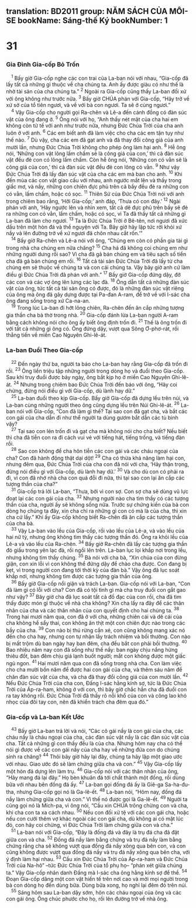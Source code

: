 translation: BD2011
group: NĂM SÁCH CỦA MÔI-SE
bookName: Sáng-thế Ký 
bookNumber: 1
-------

<div class="title"><h1>31</h1><h3>Gia Ðình Gia-cốp Bỏ Trốn</h3></div>
<span class="verse sa_31_1"> <sup>1</sup> Bấy giờ Gia-cốp nghe các con trai của La-ban nói với nhau, “Gia-cốp đã lấy tất cả những gì thuộc về cha chúng ta. Anh ấy được giàu có như thế là nhờ tài sản của cha chúng ta.” </span>
<span class="verse sa_31_2"><sup>2</sup> Ngoài ra Gia-cốp cũng thấy La-ban đối xử với ông không như trước nữa. </span>
<span class="verse sa_31_3"><sup>3</sup> Bấy giờ CHÚA phán với Gia-cốp, “Hãy trở về xứ sở của tổ tiên ngươi, và về với bà con ngươi. Ta sẽ ở cùng ngươi.”<br/></span>
<span class="verse sa_31_4"> <sup>4</sup> Vậy Gia-cốp cho người gọi Ra-chên và Lê-a đến cánh đồng có đàn súc vật của ông đang ở. </span>
<span class="verse sa_31_5"><sup>5</sup> Ông nói với họ, “Anh thấy nét mặt của cha hai em không còn tử tế với anh như trước nữa, nhưng Ðức Chúa Trời của cha anh luôn ở với anh. </span>
<span class="verse sa_31_6"><sup>6</sup> Các em biết anh đã làm việc cho cha các em tận tụy như thế nào. </span>
<span class="verse sa_31_7"><sup>7</sup> Dù vậy, cha các em đã gạt anh và đã thay đổi công giá của anh mười lần, nhưng Ðức Chúa Trời không cho phép ông làm hại anh. </span>
<span class="verse sa_31_8"><sup>8</sup> Hễ ông nói, ‘Những con vật lông lấm chấm sẽ là công giá của con,’ thì cả đàn súc vật đều đẻ con có lông lấm chấm. Còn hễ ông nói, ‘Những con có vằn sẽ là công giá của con,’ thì cả đàn súc vật đều đẻ con lông có vằn. </span>
<span class="verse sa_31_9"><sup>9</sup> Như vậy Ðức Chúa Trời đã lấy đàn súc vật của cha các em mà ban cho anh. </span>
<span class="verse sa_31_10"><sup>10</sup> Khi đến mùa các con vật giao cấu với nhau, anh ngước mắt lên và thấy trong giấc mơ, và nầy, những con chiên đực phủ trên cả bầy đều đẻ ra những con có vằn, lấm chấm, hoặc có sọc. </span>
<span class="verse sa_31_11"><sup>11</sup> Thiên Sứ của Ðức Chúa Trời nói với anh trong chiêm bao rằng, ‘Hỡi Gia-cốp;’ anh đáp, ‘Thưa có con đây.’ </span>
<span class="verse sa_31_12"><sup>12</sup> Ngài phán với anh, ‘Hãy ngước lên và nhìn xem, tất cả dê đực phủ trên bầy sẽ đẻ ra những con có vằn, lấm chấm, hoặc có sọc, vì Ta đã thấy tất cả những gì La-ban đã làm cho ngươi. </span>
<span class="verse sa_31_13"><sup>13</sup> Ta là Ðức Chúa Trời ở Bê-tên, nơi ngươi đã xức dầu trên một hòn đá và thề nguyện với Ta. Bây giờ hãy lập tức rời khỏi xứ nầy và lên đường trở về xứ ngươi đã chôn nhau cắt rốn.’”<br/></span>
<span class="verse sa_31_14"> <sup>14</sup> Bấy giờ Ra-chên và Lê-a nói với ông, “Chúng em còn có phần gia tài gì trong nhà cha chúng em nữa chăng? </span>
<span class="verse sa_31_15"><sup>15</sup> Cha há đã không coi chúng em như những người dưng rồi sao? Vì cha đã gả bán chúng em và tiêu sạch số tiền cha đã gả bán chúng em rồi. </span>
<span class="verse sa_31_16"><sup>16</sup> Tất cả tài sản Ðức Chúa Trời đã lấy từ cha chúng em sẽ thuộc về chúng ta và con cái chúng ta. Vậy bây giờ anh cứ làm điều gì Ðức Chúa Trời đã phán với anh.” </span>
<span class="verse sa_31_17"><sup>17</sup> Bấy giờ Gia-cốp đứng dậy, đỡ các con và các vợ ông lên lưng các lạc đà. </span>
<span class="verse sa_31_18"><sup>18</sup> Ông dẫn tất cả những đàn súc vật của ông, tức tất cả tài sản ông có được, đó là những đàn súc vật riêng của ông mà ông đã gây dựng được tại Pa-đan A-ram, để trở về với I-sác cha ông đang sống trong xứ Ca-na-an.<br/></span>
<span class="verse sa_31_19"> <sup>19</sup> Trong lúc La-ban đi hớt lông chiên, Ra-chên đến ăn cắp những tượng gia thần cha bà thờ trong nhà. </span>
<span class="verse sa_31_20"><sup>20</sup> Gia-cốp đánh lừa La-ban người A-ram bằng cách không nói cho ông ấy biết ông định trốn đi. </span>
<span class="verse sa_31_21"><sup>21</sup> Thế là ông trốn đi với tất cả những gì ông có. Ông đứng dậy, vượt qua Sông Ơ-phơ-rát, rồi thẳng tiến về miền Cao Nguyên Ghi-lê-át.<br/></span>
<div class="title"><h3>La-ban Ðuổi Theo Gia-cốp</h3></div>
<span class="verse sa_31_22"> <sup>22</sup> Ðến ngày thứ ba, người ta báo cho La-ban hay rằng Gia-cốp đã trốn đi rồi. </span>
<span class="verse sa_31_23"><sup>23</sup> Ông liền triệu tập những người trong dòng họ và đuổi theo Gia-cốp. Sau khi truy đuổi được bảy ngày, ông bắt kịp họ ở miền Cao Nguyên Ghi-lê-át. </span>
<span class="verse sa_31_24"><sup>24</sup> Nhưng trong chiêm bao Ðức Chúa Trời đến báo với ông, “Hãy coi chừng, đừng nói điều gì với Gia-cốp, dù lành hay dữ.” <br/></span>
<span class="verse sa_31_25"> <sup>25</sup> La-ban đuổi theo kịp Gia-cốp. Bấy giờ Gia-cốp đã dựng lều trên núi, và La-ban cùng những người theo ông cũng dựng lều trên Núi Ghi-lê-át. </span>
<span class="verse sa_31_26"><sup>26</sup> La-ban nói với Gia-cốp, “Con đã làm gì thế? Tại sao con đã gạt cha, và bắt các con gái của cha dẫn đi như thể người ta dùng gươm bắt dẫn các tù binh vậy? <br/></span>
<span class="verse sa_31_27"> <sup>27</sup> Tại sao con lén trốn đi và gạt cha mà không nói cho cha biết? Nếu biết thì cha đã tiễn con ra đi cách vui vẻ với tiếng hát, tiếng trống, và tiếng đàn rồi. <br/></span>
<span class="verse sa_31_28"> <sup>28</sup> Sao con không để cha hôn tiễn các con gái và các cháu ngoại của cha? Con đã hành động thật dại dột! </span>
<span class="verse sa_31_29"><sup>29</sup> Cha có thừa khả năng làm hại con, nhưng đêm qua, Ðức Chúa Trời của cha con đã nói với cha, ‘Hãy thận trọng, đừng nói điều gì với Gia-cốp, dù lành hay dữ.’ </span>
<span class="verse sa_31_30"><sup>30</sup> Và cho dù con có phải ra đi, vì con đã nhớ nhà cha con quá đỗi đi nữa, thì tại sao con lại ăn cắp các tượng thần của cha?”<br/></span>
<span class="verse sa_31_31"> <sup>31</sup> Gia-cốp trả lời La-ban, “Thưa, bởi vì con sợ. Con sợ cha sẽ dùng vũ lực đoạt lại các con gái của cha. </span>
<span class="verse sa_31_32"><sup>32</sup> Nhưng người nào cha tìm thấy có các tượng thần của cha, người ấy sẽ không sống nữa. Trước sự chứng kiến của bà con dòng họ chúng ta đây, xin cha chỉ ra những gì con có mà là của cha, thì xin cha cứ lấy.” Khi ấy Gia-cốp không biết Ra-chên đã ăn cắp các tượng thần của cha bà.<br/></span>
<span class="verse sa_31_33"> <sup>33</sup> Vậy La-ban vào lều của Gia-cốp, rồi vào lều của Lê-a, và vào lều của hai nữ tỳ, nhưng ông không tìm thấy các tượng thần đó. Ông ra khỏi lều của Lê-a và vào lều của Ra-chên. </span>
<span class="verse sa_31_34"><sup>34</sup> Bấy giờ Ra-chên đã lấy các tượng gia thần đó giấu trong yên lạc đà, rồi ngồi lên trên. La-ban lục lọi khắp nơi trong lều, nhưng không tìm thấy chúng. </span>
<span class="verse sa_31_35"><sup>35</sup> Bà nói với cha bà, “Xin chúa của con đừng giận, con xin lỗi vì con không thể đứng dậy để chào cha được. Con đang bị kẹt, vì trong người con đang tới thời kỳ của đàn bà.” Vậy ông đã lục soát khắp nơi, nhưng không tìm được các tượng gia thần của ông.<br/></span>
<span class="verse sa_31_36"> <sup>36</sup> Bấy giờ Gia-cốp nổi giận và trách La-ban. Gia-cốp nói với La-ban, “Con đã làm gì có lỗi với cha? Con đã có tội tình gì mà cha truy đuổi con gắt gao như vậy? </span>
<span class="verse sa_31_37"><sup>37</sup> Bây giờ cha đã lục soát tất cả đồ đạc của con rồi, cha đã tìm thấy được món gì thuộc về nhà cha không? Xin cha lấy ra đây để các thân nhân của cha và các thân nhân của con quyết định cho hai chúng ta. </span>
<span class="verse sa_31_38"><sup>38</sup> Trong hai mươi năm qua, con đã ở với cha, những chiên cái và dê cái của cha không hề sẩy thai, con không ăn thịt một con chiên đực nào trong các bầy của cha. </span>
<span class="verse sa_31_39"><sup>39</sup> Con nào bị thú rừng cắn xé, con cũng không mang xác nó đến cho cha hay, nhưng con tự nhận lấy trách nhiệm và bồi thường. Con nào bị mất trộm dù ban ngày hay ban đêm, cha đều bắt con phải bồi thường. </span>
<span class="verse sa_31_40"><sup>40</sup> Bao nhiêu năm nay con đã sống như thế nầy: ban ngày chịu nắng hừng thiêu đốt, ban đêm chịu giá lạnh buốt người; mắt con không được một giấc ngủ ngon. </span>
<span class="verse sa_31_41"><sup>41</sup> Hai mươi năm qua con đã sống trong nhà cha. Con làm việc cho cha mười bốn năm để được hai con gái của cha, và thêm sáu năm để chăn đàn súc vật của cha, và cha đã thay đổi công giá của con mười lần. </span>
<span class="verse sa_31_42"><sup>42</sup> Nếu Ðức Chúa Trời của cha con, Ðấng I-sác hằng kính sợ, tức là Ðức Chúa Trời của Áp-ra-ham, không ở với con, thì bây giờ chắc hẳn cha đã đuổi con ra tay không rồi. Ðức Chúa Trời đã thấy rõ nỗi khổ của con và công lao khó nhọc của đôi tay con, nên đã khiển trách cha đêm qua đó.”<br/></span>
<div class="title"><h3>Gia-cốp và La-ban Kết Ước</h3></div>
<span class="verse sa_31_43"> <sup>43</sup> Bấy giờ La-ban trả lời và nói, “Các cô gái nầy là con gái của cha, các cháu nầy là cháu ngoại của cha, các đàn súc vật nầy là các đàn súc vật của cha. Tất cả những gì con thấy đều là của cha. Nhưng hôm nay cha có thể nói gì được về các con gái nầy của cha hay về những đứa con do chúng sinh ra chăng? </span>
<span class="verse sa_31_44"><sup>44</sup> Thôi bây giờ hãy lại đây, chúng ta hãy lập một giao ước với nhau. Giao ước đó sẽ làm chứng giữa cha và con.” </span>
<span class="verse sa_31_45"><sup>45</sup> Vậy Gia-cốp lấy một hòn đá dựng lên làm trụ. </span>
<span class="verse sa_31_46"><sup>46</sup> Gia-cốp nói với các thân nhân của ông, “Hãy mang đá lại đây.” Họ bèn khuân đá tới chất thành một đống, rồi dùng bữa với nhau bên đống đá ấy. </span>
<span class="verse sa_31_47"><sup>47</sup> La-ban gọi đống đá ấy là Giê-ga Sa-ha-đu-tha, nhưng Gia-cốp gọi nó là Ga-lê-ết. </span>
<span class="verse sa_31_48"><sup>48</sup> La-ban nói, “Hôm nay, đống đá nầy làm chứng giữa cha và con.” Vì thế nó được gọi là Ga-lê-ết. </span>
<span class="verse sa_31_49"><sup>49</sup> Người ta cũng gọi nó là Mích-pa, vì ông nói, “Cầu xin CHÚA trông chừng con và cha, khi cha con ta xa cách nhau. </span>
<span class="verse sa_31_50"><sup>50</sup> Nếu con đối xử tệ với các con gái cha, hoặc nếu con cưới thêm vợ khác ngoài các con gái cha, dù không ai có mặt lúc đó, con hãy coi chừng, vì Ðức Chúa Trời làm chứng giữa con và cha.”<br/></span>
<span class="verse sa_31_51"> <sup>51</sup> La-ban nói với Gia-cốp, “Ðây là đống đá và đây là trụ đá cha đã đặt giữa con và cha. </span>
<span class="verse sa_31_52"><sup>52</sup> Ðống đá nầy làm bằng chứng và trụ đá nầy làm bằng chứng rằng cha sẽ không vượt qua đống đá nầy xông qua bên con, và con cũng không được vượt qua đống đá nầy và trụ đá nầy xông qua bên cha, với ý định làm hại nhau. </span>
<span class="verse sa_31_53"><sup>53</sup> Cầu xin Ðức Chúa Trời của Áp-ra-ham và Ðức Chúa Trời của Na-hô” –tức Ðức Chúa Trời của tổ phụ họ– “phán xét giữa chúng ta.” Vậy Gia-cốp nhân danh Ðấng mà I-sác cha ông hằng kính sợ để thề. </span>
<span class="verse sa_31_54"><sup>54</sup> Ðoạn Gia-cốp dâng một con vật hiến tế trên nơi cao và mời mọi người trong bà con dòng họ đến dùng bữa. Dùng bữa xong, họ nghỉ lại đêm đó trên núi.<br/></span>
<span class="verse sa_31_55"> <sup>55</sup> Sáng hôm sau La-ban dậy sớm, hôn các cháu ngoại của ông và các con gái ông. Ông chúc phước cho họ, rồi lên đường trở về nhà ông.<br/></span>
